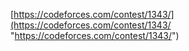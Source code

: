 [https://codeforces.com/contest/1343/](https://codeforces.com/contest/1343/ "https://codeforces.com/contest/1343/")